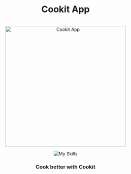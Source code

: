 
<div align="center">
  
  <h1>Cookit App</h1>
  </br> 

  <img style="" src="https://avatars.githubusercontent.com/u/96751677?s=200&v=4" alt="Cookit App" width="380"/>

  ![My Skills](https://skills.thijs.gg/icons?i=java,mongodb,html,js,git,nodejs,css)
  
  <h3>Cook better with Cookit</h3>

</div>  
